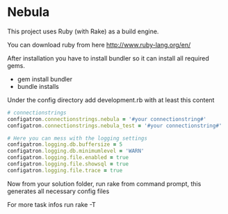 Nebula
======

This project uses Ruby (with Rake) as a build engine.

You can download ruby from here http://www.ruby-lang.org/en/

After installation you have to install bundler so it can install all required gems.

- gem install bundler
- bundle installs

Under the config directory add development.rb with at least this content

```ruby
# connectionstrings
configatron.connectionstrings.nebula = '#your connectionstring#'
configatron.connectionstrings.nebula_test = '#your connectionstring#'

# Here you can mess with the logging settings
configatron.logging.db.buffersize = 5
configatron.logging.db.minimumlevel = 'WARN'
configatron.logging.file.enabled = true
configatron.logging.file.showsql = true
configatron.logging.file.trace = true
```

Now from your solution folder, run rake from command prompt, this generates all necessary config files

For more task infos run rake -T